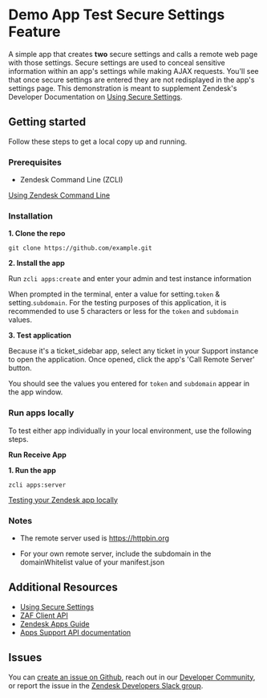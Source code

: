 # Demo App Test Secure Settings Feature

A simple app that creates **two** secure settings and calls a remote web page with those settings. Secure settings are used to conceal sensitive information within an app's settings while making AJAX requests. You'll see that once secure settings are entered they are not redisplayed in the app's settings page. This demonstration is meant to supplement Zendesk's Developer Documentation on [Using Secure Settings](https://developer.zendesk.com/documentation/apps/app-developer-guide/using-the-apps-framework/#using-secure-settings).

## Getting started

Follow these steps to get a local copy up and running.

### Prerequisites

- Zendesk Command Line (ZCLI)

[Using Zendesk Command Line](https://developer.zendesk.com/documentation/apps/app-developer-guide/zcli/#installing-and-updating-zcli)

### Installation

**1. Clone the repo**

```
git clone https://github.com/example.git
```

**2. Install the app**

Run `zcli apps:create` and enter your admin and test instance information

When prompted in the terminal, enter a value for setting.`token` & setting.`subdomain`. For the testing purposes of this application, it is recommended to use 5 characters or less for the `token` and `subdomain` values.

**3. Test application**

Because it's a ticket_sidebar app, select any ticket in your Support instance to open the application. Once opened, click the app's 'Call Remote Server' button.

You should see the values you entered for `token` and `subdomain` appear in the app window.

### Run apps locally

To test either app individually in your local environment, use the following steps.

**Run Receive App**

**1. Run the app**

```
zcli apps:server
```

[Testing your Zendesk app locally](https://developer.zendesk.com/documentation/apps/app-developer-guide/zcli/#testing-your-zendesk-app-locally)

<!-- Links to relevant resources such as help center articles or dev docs -->

### Notes

- The remote server used is https://httpbin.org

- For your own remote server, include the subdomain in the domainWhitelist value of your manifest.json

## Additional Resources

- [Using Secure Settings](https://developer.zendesk.com/apps/docs/developer-guide/using_sdk#using-secure-settings)
- [ZAF Client API](https://developer.zendesk.com/api-reference/apps/apps-core-api/client_api/)
- [Zendesk Apps Guide](https://developer.zendesk.com/documentation/apps/)
- [Apps Support API documentation](https://developer.zendesk.com/api-reference/apps/apps-support-api/introduction/)

<!-- Issue reporting with link to repo issues page -->

## Issues

You can [create an issue on Github](https://github.com/zendesk/example/issues/new),
reach out in our [Developer Community](https://support.zendesk.com/hc/en-us/community/topics),
or report the issue in the [Zendesk Developers Slack group](https://docs.google.com/forms/d/e/1FAIpQLScm_rDLWwzWnq6PpYWFOR_PwMaSBcaFft-1pYornQtBGAaiJA/viewform).


